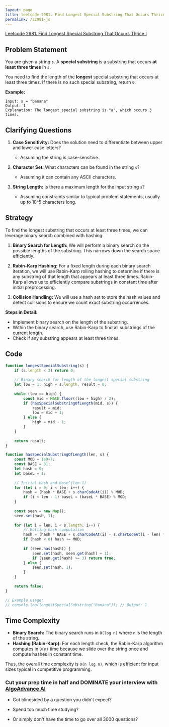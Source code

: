 ```yaml
---
layout: page
title: leetcode 2981. Find Longest Special Substring That Occurs Thrice I
permalink: /s2981-js
---
```

[Leetcode 2981. Find Longest Special Substring That Occurs Thrice I](https://algoadvance.github.io/algoadvance/l2981)
## Problem Statement

You are given a string `s`. A **special substring** is a substring that occurs **at least three times** in `s`.

You need to find the length of the **longest** special substring that occurs at least three times. If there is no such special substring, return `0`.

**Example:**
```plaintext
Input: s = "banana"
Output: 1
Explanation: The longest special substring is "a", which occurs 3 times.
```

## Clarifying Questions

1. **Case Sensitivity:** Does the solution need to differentiate between upper and lower case letters?
   - Assuming the string is case-sensitive.

2. **Character Set:** What characters can be found in the string `s`?
   - Assuming it can contain any ASCII characters.

3. **String Length:** Is there a maximum length for the input string `s`?
   - Assuming constraints similar to typical problem statements, usually up to 10^5 characters long.

## Strategy

To find the longest substring that occurs at least three times, we can leverage binary search combined with hashing:

1. **Binary Search for Length:** We will perform a binary search on the possible lengths of the substring. This narrows down the search space efficiently.
   
2. **Rabin-Karp Hashing:** For a fixed length during each binary search iteration, we will use Rabin-Karp rolling hashing to determine if there is any substring of that length that appears at least three times. Rabin-Karp allows us to efficiently compare substrings in constant time after initial preprocessing.

3. **Collision Handling:** We will use a hash set to store the hash values and detect collisions to ensure we count exact substring occurrences.

**Steps in Detail:**
- Implement binary search on the length of the substring.
- Within the binary search, use Rabin-Karp to find all substrings of the current length.
- Check if any substring appears at least three times.

## Code

```javascript
function longestSpecialSubstring(s) {
    if (s.length < 3) return 0;
    
    // Binary search for length of the longest special substring
    let low = 1, high = s.length, result = 0;
    
    while (low <= high) {
        const mid = Math.floor((low + high) / 2);
        if (hasSpecialSubstringOfLength(mid, s)) {
            result = mid;
            low = mid + 1;
        } else {
            high = mid - 1;
        }
    }
    
    return result;
}

function hasSpecialSubstringOfLength(len, s) {
    const MOD = 1e9+7;
    const BASE = 31;
    let hash = 0;
    let baseL = 1;
    
    // Initial hash and base^(len-1)
    for (let i = 0; i < len; i++) {
        hash = (hash * BASE + s.charCodeAt(i)) % MOD;
        if (i < len - 1) baseL = (baseL * BASE) % MOD;
    }
    
    const seen = new Map();
    seen.set(hash, 1);
    
    for (let i = len; i < s.length; i++) {
        // Rolling hash computation
        hash = (hash * BASE + s.charCodeAt(i) - s.charCodeAt(i - len) * baseL) % MOD;
        if (hash < 0) hash += MOD;
        
        if (seen.has(hash)) {
            seen.set(hash, seen.get(hash) + 1);
            if (seen.get(hash) >= 3) return true;
        } else {
            seen.set(hash, 1);
        }
    }
    
    return false;
}

// Example usage:
// console.log(longestSpecialSubstring("banana")); // Output: 1
```

## Time Complexity

- **Binary Search:** The binary search runs in `O(log n)` where `n` is the length of the string.
- **Hashing (Rabin-Karp):** For each length check, the Rabin-Karp algorithm computes in `O(n)` time because we slide over the string once and compute hashes in constant time.

Thus, the overall time complexity is `O(n log n)`, which is efficient for input sizes typical in competitive programming.


### Cut your prep time in half and DOMINATE your interview with [AlgoAdvance AI](https://algoAdvance.com)

- Got blindsided by a question you didn't expect?

- Spend too much time studying?

- Or simply don't have the time to go over all 3000 questions?

